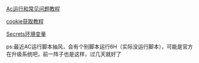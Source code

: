 [Ac运行和常见问题教程](/backUp/tongbu.md)

[cookie获取教程](/backUp/GetJdCookie2.md)

[Secrets环境变量](/backUp/githubAction.md)

ps:最近AC运行脚本抽风，会有个别脚本运行6H（实际没运行脚本），可能是官方在升级系统吧，前一阵子也是这样，过几天就好了
